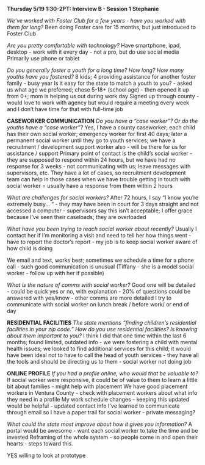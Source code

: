 **Thursday 5/19 1:30-2PT: Interview B - Session 1**
**Stephanie**

*We’ve worked with Foster Club for a few years - have you worked with them for long?*
Been doing Foster care for 15 months, but just introduced to Foster Club

*Are you pretty comfortable with technology?*
Have smartphone, ipad, desktop - work with it every day - not a pro, but do use social media
Primarily use phone or tablet 

*Do you generally foster a youth for a long time? How long? How many youths have you fostered?* 
8 kids; 4 providing assistance for another foster family - busy year
Is it easy for the state to match a youth to you? - asked us what age we preferred; chose 5-18+ (school age) - then opened it up from 0+; mom is helping us out during work day
Signed up through county - would love to work with agency but would require a meeting every week and I don’t have time for that with full-time job

**CASEWORKER COMMUNICATION**
*Do you have a “case worker”? Or do the youths have a “case worker”?* 
Yes, I have a county caseworker; each child has their own social worker; emergency worker for first 40 days; later a permanent social worker until they go to youth services; we have a recruitment / development support worker also - will be there for us for assistance / support
Primary point of contact is the child’s social worker - they are supposed to respond within 24 hours, but we have had no response for 3 weeks - not communicating with us; leave messages with supervisors, etc. They have a lot of cases, so recruitment development team can help in those cases when we have trouble getting in touch with social worker = usually have a response from them within 2 hours

*What are challenges for social workers?* 
After 72 hours, I say “I know you’re extremely busy… “ - they may have been in court for 3 days straight and not accessed a computer - supervisors say this isn’t acceptable; I offer grace because I’ve seen their caseloads; they are overloaded

*What have you been trying to reach social worker about recently?* 
Usually I contact her if I’m monitoring a visit and need to tell her how things went - have to report the doctor’s report - my job is to keep social worker aware of how child is doing

We email and text, works best; sometimes we schedule a time for a phone call - such good communication is unusual (Tiffany - she is a model social worker - follow up with her if possible)

*What is the nature of comms with social worker?* Good one will be detailed - could be quick yes or no, with explanation - 20% of questions could be answered with yes/know - other comms are more detailed
I try to communicate with social worker on lunch break / before work/ or end of day

**RESIDENTIAL FACILITIES**
*The state mentions “finding children’s residential facilities in your zip code.” How do you use residential facilities? Is knowing about them important to you?*
I think I did that one time within the last 6 months; found limited, outdated info - we were fostering a child with mental health issues; we looked to find additional services for this child; it would have been ideal not to have to call the head of youth services - they have all the tools and should be directing us to them - social worker not doing job

**ONLINE PROFILE**
*If you had a profile online, who would that be valuable to?*
If social worker were responsive, it could be of value to them to learn a little bit about families - might help with placement
We have good placement workers in Ventura County - check with placement workers about what info they need in a profile
My work schedule changes - keeping this updated would be helpful - updated contact info
I've learned to communicate through email so I have a paper trail for social worker - private messaging?

*What could the state most improve about how it gives you information?*
A portal would be awesome - want each social worker to take the time and be invested
Reframing of the whole system - so people come in and open their hearts - steps toward this.

YES willing to look at prototype 
